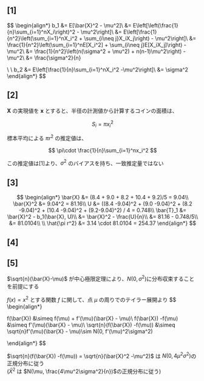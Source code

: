 ## [1]

$$
\begin{align*}
b_1 &= E[\bar{X}^2 - \mu^2]\\
&= E\left[\left(\frac{1}{n}\sum_{i=1}^nX_i\right)^2 - \mu^2\right]\\
&= E\left[\frac{1}{n^2}\left(\sum_{i=1}^nX_i^2 +  \sum_{i\neq j}X_iX_j\right) - \mu^2\right]\\
&= \frac{1}{n^2}\left(\sum_{i=1}^nE[X_i^2] +  \sum_{i\neq j}E[X_iX_j]\right) - \mu^2\\
&= \frac{1}{n^2}\left(n(\sigma^2 + \mu^2) +  n(n-1)\mu^2\right) - \mu^2\\
&= \frac{\sigma^2}{n}

\\
\\
b_2 &= E\left[\frac{1}{n}\sum_{i=1}^nX_i^2 -\mu^2\right]\\
&= \sigma^2
\end{align*}
$$

## [2]
$\mathbf{X}$ の実現値を $\mathbf{x}$ とすると、半径の計測値から計算するコインの面積は、

$$
S_i = \pi x_i^2
$$

標本平均による $\pi r^2$ の推定値は、

$$
\pi\cdot \frac{1}{n}\sum_{i=1}^nx_i^2
$$

この推定値は[1]より、$\sigma^2$ のバイアスを持ち、一致推定量ではない

## [3]

$$
\begin{align*}
\bar{X} &= (8.4 + 9.0 + 8.2 + 10.4 + 9.2)/5 = 9.04\\
\bar{X}^2 &= 9.04^2 = 81.16\\
U &= ((8.4 -9.04)^2 + (9.0 -9.04)^2 + (8.2 -9.04)^2 + (10.4 -9.04)^2 + (9.2-9.04)^2) / 4 = 0.748\\
\bar{T}_1 &= \bar{X}^2 - b_1(\bar{X}, U)\\
&= \bar{X}^2 - \frac{U}{n}\\
&= 81.16 - 0.748/5\\
&= 81.0104\\
\\
\hat{\pi r^2} &= 3.14 \cdot 81.0104 = 254.37
\end{align*}
$$

## [4]

## [5]

$\sqrt{n}(\bar{X}-\mu)$ が中心極限定理により、$N(0, \sigma^2)$に分布収束することを前提にする

$f(x) = x^2$ とする関数 $f$ に関して、点 $\mu$ の周りでのテイラー展開より
$$
\begin{align*}

f(\bar{X}) &\simeq f(\mu) + f'(\mu)(\bar{X} - \mu)\\
f(\bar{X}) -f(\mu) &\simeq f'(\mu)(\bar{X} - \mu)\\
\sqrt{n}(f(\bar{X}) -f(\mu)) &\simeq \sqrt{n}f'(\mu)(\bar{X} - \mu)\sim N(0, f'(\mu)^2\sigma^2)

\end{align*}
$$

$\sqrt{n}(f(\bar{X}) -f(\mu)) = \sqrt{n}(\bar{X}^2 -\mu^2)$ は $N(0, 4\mu^2\sigma^2)$の正規分布に従う  
($\bar{X}^2$ は $N(\mu, \frac{4\mu^2\sigma^2}{n})$の正規分布に従う)
